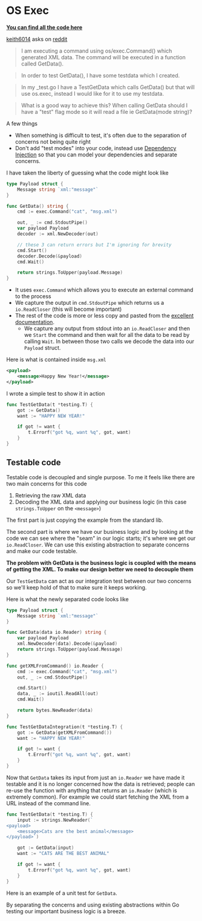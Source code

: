 # OS Exec

**[You can find all the code here](https://github.com/quii/learn-go-with-tests/tree/main/q-and-a/os-exec)**

[keith6014](https://www.reddit.com/user/keith6014) asks on [reddit](https://www.reddit.com/r/golang/comments/aaz8ji/testdata_and_function_setup_help/)

> I am executing a command using os/exec.Command() which generated XML data. The command will be executed in a function called GetData().

> In order to test GetData(), I have some testdata which I created.

> In my _test.go I have a TestGetData which calls GetData() but that will use os.exec, instead I would like for it to use my testdata.

> What is a good way to achieve this? When calling GetData should I have a "test" flag mode so it will read a file ie GetData(mode string)?

A few things

- When something is difficult to test, it's often due to the separation of concerns not being quite right
- Don't add "test modes" into your code, instead use [Dependency Injection](/dependency-injection.md) so that you can model your dependencies and separate concerns.

I have taken the liberty of guessing what the code might look like

```go
type Payload struct {
	Message string `xml:"message"`
}

func GetData() string {
	cmd := exec.Command("cat", "msg.xml")

	out, _ := cmd.StdoutPipe()
	var payload Payload
	decoder := xml.NewDecoder(out)

	// these 3 can return errors but I'm ignoring for brevity
	cmd.Start()
	decoder.Decode(&payload)
	cmd.Wait()

	return strings.ToUpper(payload.Message)
}
```

- It uses `exec.Command` which allows you to execute an external command to the process
- We capture the output in `cmd.StdoutPipe` which returns us a `io.ReadCloser` (this will become important)
- The rest of the code is more or less copy and pasted from the [excellent documentation](https://golang.org/pkg/os/exec/#example_Cmd_StdoutPipe).
    - We capture any output from stdout into an `io.ReadCloser` and then we `Start` the command and then wait for all the data to be read by calling `Wait`. In between those two calls we decode the data into our `Payload` struct.

Here is what is contained inside `msg.xml`

```xml
<payload>
    <message>Happy New Year!</message>
</payload>
```

I wrote a simple test to show it in action

```go
func TestGetData(t *testing.T) {
	got := GetData()
	want := "HAPPY NEW YEAR!"

	if got != want {
		t.Errorf("got %q, want %q", got, want)
	}
}
```

## Testable code

Testable code is decoupled and single purpose. To me it feels like there are two main concerns for this code

1. Retrieving the raw XML data
2. Decoding the XML data and applying our business logic (in this case `strings.ToUpper` on the `<message>`)

The first part is just copying the example from the standard lib.

The second part is where we have our business logic and by looking at the code we can see where the "seam" in our logic starts; it's where we get our `io.ReadCloser`. We can use this existing abstraction to separate concerns and make our code testable.

**The problem with GetData is the business logic is coupled with the means of getting the XML. To make our design better we need to decouple them**

Our `TestGetData` can act as our integration test between our two concerns so we'll keep hold of that to make sure it keeps working.

Here is what the newly separated code looks like

```go
type Payload struct {
	Message string `xml:"message"`
}

func GetData(data io.Reader) string {
	var payload Payload
	xml.NewDecoder(data).Decode(&payload)
	return strings.ToUpper(payload.Message)
}

func getXMLFromCommand() io.Reader {
	cmd := exec.Command("cat", "msg.xml")
	out, _ := cmd.StdoutPipe()

	cmd.Start()
	data, _ := ioutil.ReadAll(out)
	cmd.Wait()

	return bytes.NewReader(data)
}

func TestGetDataIntegration(t *testing.T) {
	got := GetData(getXMLFromCommand())
	want := "HAPPY NEW YEAR!"

	if got != want {
		t.Errorf("got %q, want %q", got, want)
	}
}
```

Now that `GetData` takes its input from just an `io.Reader` we have made it testable and it is no longer concerned how the data is retrieved; people can re-use the function with anything that returns an `io.Reader` (which is extremely common). For example we could start fetching the XML from a URL instead of the command line.

```go
func TestGetData(t *testing.T) {
	input := strings.NewReader(`
<payload>
    <message>Cats are the best animal</message>
</payload>`)

	got := GetData(input)
	want := "CATS ARE THE BEST ANIMAL"

	if got != want {
		t.Errorf("got %q, want %q", got, want)
	}
}

```

Here is an example of a unit test for `GetData`.

By separating the concerns and using existing abstractions within Go testing our important business logic is a breeze.
